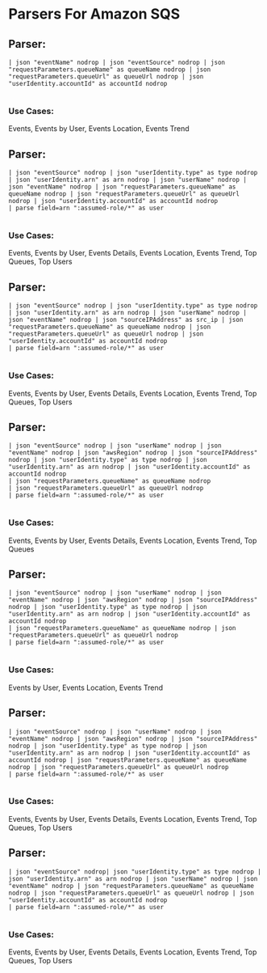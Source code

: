 # Parsers For Amazon SQS

## Parser:
```
| json "eventName" nodrop | json "eventSource" nodrop | json "requestParameters.queueName" as queueName nodrop | json "requestParameters.queueUrl" as queueUrl nodrop | json "userIdentity.accountId" as accountId nodrop
 
```
### Use Cases:
Events, Events by User, Events Location, Events Trend



## Parser:
```
| json "eventSource" nodrop | json "userIdentity.type" as type nodrop | json "userIdentity.arn" as arn nodrop | json "userName" nodrop | json "eventName" nodrop | json "requestParameters.queueName" as queueName nodrop | json "requestParameters.queueUrl" as queueUrl nodrop | json "userIdentity.accountId" as accountId nodrop
| parse field=arn ":assumed-role/*" as user
 
```
### Use Cases:
Events, Events by User, Events Details, Events Location, Events Trend, Top Queues, Top Users



## Parser:
```
| json "eventSource" nodrop | json "userIdentity.type" as type nodrop | json "userIdentity.arn" as arn nodrop | json "userName" nodrop | json "eventName" nodrop | json "sourceIPAddress" as src_ip | json "requestParameters.queueName" as queueName nodrop | json "requestParameters.queueUrl" as queueUrl nodrop | json "userIdentity.accountId" as accountId nodrop
| parse field=arn ":assumed-role/*" as user
 
```
### Use Cases:
Events, Events by User, Events Details, Events Location, Events Trend, Top Queues, Top Users



## Parser:
```
| json "eventSource" nodrop | json "userName" nodrop | json "eventName" nodrop | json "awsRegion" nodrop | json "sourceIPAddress" nodrop | json "userIdentity.type" as type nodrop | json "userIdentity.arn" as arn nodrop | json "userIdentity.accountId" as accountId nodrop
| json "requestParameters.queueName" as queueName nodrop
| json "requestParameters.queueUrl" as queueUrl nodrop
| parse field=arn ":assumed-role/*" as user
 
```
### Use Cases:
Events, Events by User, Events Details, Events Location, Events Trend, Top Queues



## Parser:
```
| json "eventSource" nodrop | json "userName" nodrop | json "eventName" nodrop | json "awsRegion" nodrop | json "sourceIPAddress" nodrop | json "userIdentity.type" as type nodrop | json "userIdentity.arn" as arn nodrop | json "userIdentity.accountId" as accountId nodrop
| json "requestParameters.queueName" as queueName nodrop | json "requestParameters.queueUrl" as queueUrl nodrop
| parse field=arn ":assumed-role/*" as user
 
```
### Use Cases:
Events by User, Events Location, Events Trend



## Parser:
```
| json "eventSource" nodrop | json "userName" nodrop | json "eventName" nodrop | json "awsRegion" nodrop | json "sourceIPAddress" nodrop | json "userIdentity.type" as type nodrop | json "userIdentity.arn" as arn nodrop | json "userIdentity.accountId" as accountId nodrop | json "requestParameters.queueName" as queueName nodrop | json "requestParameters.queueUrl" as queueUrl nodrop
| parse field=arn ":assumed-role/*" as user
 
```
### Use Cases:
Events, Events by User, Events Details, Events Location, Events Trend, Top Queues, Top Users



## Parser:
```
| json "eventSource" nodrop| json "userIdentity.type" as type nodrop | json "userIdentity.arn" as arn nodrop | json "userName" nodrop | json "eventName" nodrop | json "requestParameters.queueName" as queueName nodrop | json "requestParameters.queueUrl" as queueUrl nodrop | json "userIdentity.accountId" as accountId nodrop
| parse field=arn ":assumed-role/*" as user
 
```
### Use Cases:
Events, Events by User, Events Details, Events Location, Events Trend, Top Queues, Top Users


